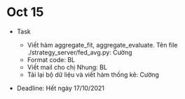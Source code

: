 # Oct 15

- Task
    - Viết hàm aggregate_fit, aggregate_evaluate. Tên file ./strategy_server/fed_avg.py: Cường
    - Format code: BL
    - Viết mail cho chị Nhung: BL
    - Tải lại bộ dữ liệu và viết hàm thống kê: Cường

- Deadline: Hết ngày 17/10/2021